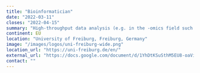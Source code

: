 ```yaml
---
title: "Bioinformatician"
date: "2022-03-11"
closes: "2022-04-15"
summary: "High-throughput data analysis (e.g. in the -omics field such as transcriptomics, metabolomic, metagenomics, epigenetics) and tool development."
continent: EU
location: "University of Freiburg, Freiburg, Germany"
image: "/images/logos/uni-freiburg-wide.png"
location_url: "https://uni-freiburg.de/en/"
external_url: "https://docs.google.com/document/d/1YhDtKSuSthM5EU8-oaVijnUZ_RZhSNZWuFG5nPUmZbo/preview"
contact: ""
---
```

